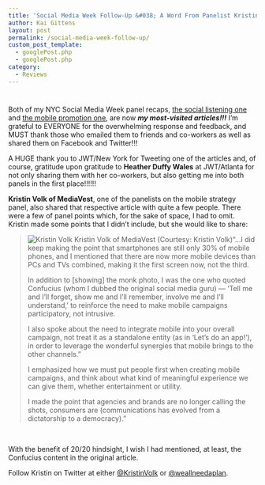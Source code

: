```yaml
---
title: 'Social Media Week Follow-Up &#038; A Word From Panelist Kristin Volk'
author: Kai Gittens
layout: post
permalink: /social-media-week-follow-up/
custom_post_template:
  - googlePost.php
  - googlePost.php
category:
  - Reviews
---
```

# 

Both of my NYC Social Media Week panel recaps, [the social listening one][1] and [the mobile promotion one][2], are now ***my most-visited articles!!!*** I’m grateful to EVERYONE for the overwhelming response and feedback, and MUST thank those who emailed them to friends and co-workers as well as shared them on Facebook and Twitter!!! 

 [1]: http://kaidez.com/nyc-social-media-week-event-recap-social-listening/
 [2]: http://kaidez.com/nyc-social-media-week-event-recap-cross-mobile-promotion/

A HUGE thank you to JWT/New York for Tweeting one of the articles and, of course, gratitude upon gratitude to **Heather Duffy Wales** at JWT/Atlanta for not only sharing them with her co-workers, but also getting me into both panels in the first place!!!!!!

**Kristin Volk of MediaVest**, one of the panelists on the mobile strategy panel, also shared that respective article with quite a few people. There were a few of panel points which, for the sake of space, I had to omit. Kristin made some points that I didn’t include, but she would like to share:

> ![Kristin Volk][3]
> Kristin Volk of MediaVest (Courtesy: Kristin Volk)“…I did keep making the point that smartphones are still only 30% of mobile phones, and I mentioned that there are now more mobile devices than PCs and TVs combined, making it the first screen now, not the third.
> 
>   
>   
> In addition to [showing] the monk photo, I was the one who quoted Confucius (whom I dubbed the original social media guru) — ‘Tell me and I’ll forget, show me and I’ll remember, involve me and I’ll understand,’ to reinforce the need to make mobile campaigns participatory, not intrusive.  
>   
> I also spoke about the need to integrate mobile into your overall campaign, not treat it as a standalone entity (as in ‘Let’s do an app!’), in order to leverage the wonderful synergies that mobile brings to the other channels.”  
>   
> I emphasized how we must put people first when creating mobile campaigns, and think about what kind of meaningful experience we can give them, whether entertainment or utility.  
>   
> I made the point that agencies and brands are no longer calling the shots, consumers are (communications has evolved from a dictatorship to a democracy).”

 [3]: http://kaidez.com/wp-content/uploads/2011/02/volk.jpg "Kristin Volk"

 

With the benefit of 20/20 hindsight, I wish I had mentioned, at least, the Confucius content in the original article.

Follow Kristin on Twitter at either [@KristinVolk][4] or [@weallneedaplan][5].

 [4]: http://twitter.com/KristinVolk
 [5]: http://twitter.com/weallneedaplan